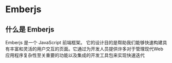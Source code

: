 # Emberjs

## 什么是 Emberjs

Emberjs 是一个 JavaScript 前端框架。 它的设计目的是帮助我们能够快速构建具有丰富和灵活的用户交互的页面。它通过为开发人员提供许多对于管理现代Web应用程序复杂性至关重要的功能以及集成的开发工具包来实现快速迭代
